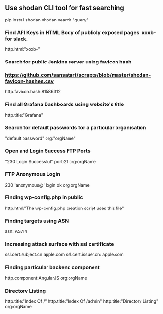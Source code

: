 ## Use shodan CLI tool for fast searching
pip install shodan
shodan search "query"

### Find API Keys in HTML Body of publicly exposed pages. xoxb- for slack.
http.html:"xoxb-"

### Search for public Jenkins server using favicon hash
### https://github.com/sansatart/scrapts/blob/master/shodan-favicon-hashes.csv 
http.favicon.hash:81586312

### Find all Grafana Dashboards using website's title
http.title:"Grafana"


### Search for default passwords for a particular organisation
"default password" org:"orgName"

### Open and Login Success FTP Ports
"230 Login Successful" port:21 org:orgName 

### FTP Anonymous Login
230 'anonymous@' login ok org:orgName

### Finding wp-config.php in public
http.html:"The wp-config.php creation script uses this file"

### Finding targets using ASN
asn: AS714

### Increasing attack surface with ssl certificate
ssl.cert.subject.cn:apple.com
ssl.cert.issuer.cn: apple.com

### Finding particular backend component
http.component:AngularJS org:orgName

### Directory Listing
http.title:"Index Of /"
http.title:"Index Of /admin"
http.title:"Directory Listing" org:orgName
